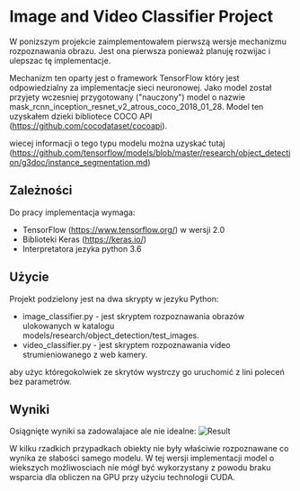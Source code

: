 # Image and Video Classifier Project

W ponizszym projekcie zaimplementowałem pierwszą wersje mechanizmu rozpoznawania obrazu.
Jest ona pierwsza ponieważ planuję rozwijac i ulepszac tę implementacje.

Mechanizm ten oparty jest o framework TensorFlow który jest odpowiedzialny za implementacje sieci neuronowej.
Jako model został przyjety wczesniej przygotowany ("nauczony") model o nazwie mask_rcnn_inception_resnet_v2_atrous_coco_2018_01_28.
Model ten uzyskałem dzieki bibliotece COCO API (https://github.com/cocodataset/cocoapi).

wiecej informacji o tego typu modelu można uzyskać tutaj (https://github.com/tensorflow/models/blob/master/research/object_detection/g3doc/instance_segmentation.md)
## Zależności
Do pracy implementacja wymaga:
* TensorFlow (https://www.tensorflow.org/) w wersji 2.0
* Biblioteki Keras (https://keras.io/) 
* Interpretatora jezyka python 3.6

## Użycie
Projekt podzielony jest na dwa skrypty w jezyku Python:
* image_classifier.py - jest skryptem rozpoznawania obrazów ulokowanych w katalogu models/research/object_detection/test_images.
* video_classifier.py - jest skryptem rozpoznawania video strumieniowanego z web kamery.

aby użyc któregokolwiek ze skrytów wystrczy go uruchomić z lini poleceń bez parametrów. 

## Wyniki
Osiągnięte wyniki sa zadowalajace ale nie idealne: 
![Result](Recognize.png "Title")

W kilku rzadkich przypadkach obiekty nie były właściwie rozpoznawane co wynika ze słabości samego modelu.
W tej wersji implementacji model o wiekszych możliwosciach nie mógł być wykorzystany z powodu braku wsparcia dla obliczen na GPU przy użyciu technologii CUDA.